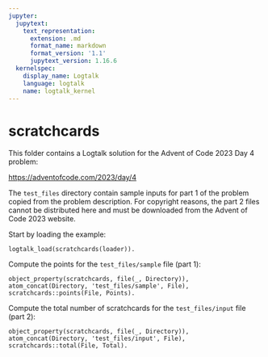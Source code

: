 ```yaml
---
jupyter:
  jupytext:
    text_representation:
      extension: .md
      format_name: markdown
      format_version: '1.1'
      jupytext_version: 1.16.6
  kernelspec:
    display_name: Logtalk
    language: logtalk
    name: logtalk_kernel
---
```


<!--
________________________________________________________________________

This file is part of Logtalk <https://logtalk.org/>  
SPDX-FileCopyrightText: 1998-2025 Paulo Moura <pmoura@logtalk.org>  
SPDX-License-Identifier: Apache-2.0

Licensed under the Apache License, Version 2.0 (the "License");
you may not use this file except in compliance with the License.
You may obtain a copy of the License at

    http://www.apache.org/licenses/LICENSE-2.0

Unless required by applicable law or agreed to in writing, software
distributed under the License is distributed on an "AS IS" BASIS,
WITHOUT WARRANTIES OR CONDITIONS OF ANY KIND, either express or implied.
See the License for the specific language governing permissions and
limitations under the License.
________________________________________________________________________
-->

# scratchcards

This folder contains a Logtalk solution for the Advent of Code 2023 Day 4
problem:

https://adventofcode.com/2023/day/4

The `test_files` directory contain sample inputs for part 1 of the problem
copied from the problem description. For copyright reasons, the part 2 files
cannot be distributed here and must be downloaded from the Advent of Code
2023 website.

Start by loading the example:

```logtalk
logtalk_load(scratchcards(loader)).
```

Compute the points for the `test_files/sample` file (part 1):

```logtalk
object_property(scratchcards, file(_, Directory)),
atom_concat(Directory, 'test_files/sample', File),
scratchcards::points(File, Points).
```

<!--
Points = 13.
-->

Compute the total number of scratchcards for the `test_files/input` file
(part 2):

```logtalk
object_property(scratchcards, file(_, Directory)),
atom_concat(Directory, 'test_files/input', File),
scratchcards::total(File, Total).
```

<!--
Total = 6874754.
-->

